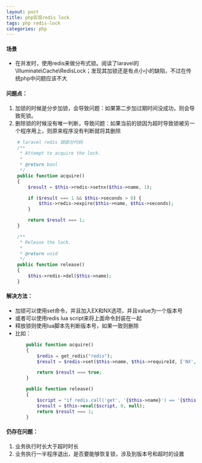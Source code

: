 ```yaml
---
layout: post
title: php实现redis lock
tags: php redis-lock
categories: php
---
```

> 

#### 场景
- 在并发时，使用redis来做分布式锁。阅读了laravel的\Illuminate\Cache\RedisLock；发现其加锁还是有点小小的缺陷，不过在传统php中问题应该不大

#### 问题点：
1. 加锁的时候是分步加锁，会导致问题：如果第二步加过期时间没成功，则会导致死锁。
2. 删除锁的时候没有唯一判断，导致问题：如果当前的锁因为超时导致锁被另一个程序用上，则原来程序没有判断就将其删除

```php
    # laravel redis 锁部分代码
    /**
     * Attempt to acquire the lock.
     *
     * @return bool
     */
    public function acquire()
    {
        $result = $this->redis->setnx($this->name, 1);

        if ($result === 1 && $this->seconds > 0) {
            $this->redis->expire($this->name, $this->seconds);
        }

        return $result === 1;
    }

    /**
     * Release the lock.
     *
     * @return void
     */
    public function release()
    {
        $this->redis->del($this->name);
    }
```

#### 解决方法：
- 加锁可以使用set命令，并且加入EX和NX选项，并且value为一个版本号
- 或者可以使用redis lua script来将上面命令封装在一起
- 释放锁则使用lua脚本先判断版本号，如果一致则删除
- 比如：
    ```php
        public function acquire()
        {
            $redis = get_redis("redis");
            $result = $redis->set($this->name, $this->requireId, ['NX', 'EX' => $this->second]);

            return $result === true;
        }

        public function release()
        {
            $script = "if redis.call('get', '{$this->name}') == '{$this->requireId}' then return redis.call('del', '{$this->name}') else return 0 end";
            $result = $this->eval($script, 0, null);
            return $result === 1;
        }
    ```
#### 仍存在问题：
1. 业务执行时长大于超时时长
2. 业务执行一半程序退出，是否要能够恢复锁，涉及到版本号和超时的设置